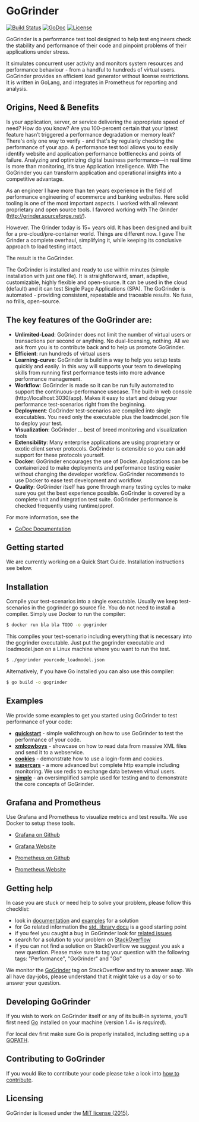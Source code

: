 GoGrinder
==============

[![Build Status](https://drone.io/github.com/finklabs/GoGrinder/status.png)](https://drone.io/github.com/finklabs/GoGrinder/latest)
[![GoDoc](https://godoc.org/github.com/finklabs/GoGrinder?status.svg)](https://godoc.org/github.com/finklabs/GoGrinder/gogrinder)
[![License](http://img.shields.io/badge/license-MIT-yellowgreen.svg)](LICENSE/)

GoGrinder is a performance test tool designed to help test engineers check the stability and performance of their code and pinpoint problems of their applications under stress. 

It simulates concurrent user activity and monitors system resources and performance behaviour - from a handful to hundreds of virtual users. GoGrinder provides an efficient load generator without license restrictions. It is written in GoLang, and integrates in Prometheus for reporting and analysis. 

## Origins, Need & Benefits

Is your application, server, or service delivering the appropriate speed of need? How do you know? Are you 100-percent certain that your latest feature hasn’t triggered a performance degradation or memory leak? There's only one way to verify - and that's by regularly checking the performance of your app. A performance test tool allows you to easily identify website and application performance bottlenecks and points of failure. Analyzing and optimizing digital business performance—in real time is more than monitoring, it’s true Application Intelligence. With The GoGrinder you can transform application and operational insights into a competitive advantage.

As an engineer I have more than ten years experience in the field of performance engineering of ecommerce and banking websites. Here solid tooling is one of the most important aspects. I worked with all relevant proprietary and open source tools. I favored working with The Grinder (http://grinder.sourceforge.net/).

However. The Grinder today is 15+ years old. It has been designed and built for a pre-cloud/pre-container world. Things are different now. I gave The Grinder a complete overhaul, simplifying it, while keeping its conclusive approach to load testing intact. 

The result is the GoGrinder.

The GoGrinder is installed and ready to use within minutes (simple installation with just one file). It is straightforward, smart, adaptive, customizable, highly flexible and open-source. It can be used in the cloud (default) and it can test Single Page Applications (SPA). The GoGrinder is automated - providing consistent, repeatable and traceable results. No fuss, no frills, open-source.

## The key features of the GoGrinder are:

* **Unlimited-Load**: GoGrinder does not limit the number of virtual users or transactions per second or anything. No dual-licensing, nothing. All we ask from you is to contribute back and to help us promote GoGrinder. 
* **Efficient**: run hundreds of virtual users
* **Learning-curve**: GoGrinder is build in a way to help you setup tests quickly and easily. In this way will supports your team to developing skills from running first performance tests into more advance performance management. 
* **Workflow**: GoGrinder is made so it can be run fully automated to support the continuous-performance usecase. The built-in web console (http://localhost:3030/app). Makes it easy to start and debug your performance test-scenarios right from the beginning.
* **Deployment**: GoGrinder test-scenarios are compiled into single executables. You need only the executable plus the loadmodel.json file to deploy your test.
* **Visualization**: GoGrinder ... best of breed monitoring and visualization tools
* **Extensibility**: Many enterprise applications are using proprietary or exotic client server protocols. GoGrinder is extensible so you can add support for these protocols yourself.
* **Docker**: GoGrinder encourages the use of Docker. Applications can be containerized
  to make deployments and performance testing easier without changing the developer
  workflow. GoGrinder recommends to use Docker to ease test development and workflow.
* **Quality**: GoGrinder itself has gone through many testing cycles to make sure you get the best experience possible. GoGrinder is covered by a complete unit and integration test suite. GoGrinder performance is checked frequently using runtime/pprof.

For more information, see the

* [GoDoc Documentation](https://godoc.org/github.com/finklabs/GoGrinder/gogrinder)

## Getting started

We are currently working on a Quick Start Guide. Installation instructions see below. 

## Installation

Compile your test-scenarios into a single executable. Usually we keep test-scenarios in the gogrinder.go source file. You do not need to install a compiler. Simply use Docker to run the compiler:

```sh
$ docker run bla bla TODO -o gogrinder
```

This compiles your test-scenario including everything that is necessary into the gogrinder executable. Just put the gogrinder executable and loadmodel.json on a Linux machine where you want to run the test.

```sh
$ ./gogrinder yourcode_loadmodel.json
```

Alternatively, if you have Go installed you can also use this compiler:

```sh
$ go build -o gogrinder
```
## Examples

We provide some examples to get you started using GoGrinder to test performance of your code:

* [**quickstart**](examples/quickstart/) - simple walkthrough on how to use GoGrinder to test the performance of your code.
* [**xmlcowboys**](examples/xmlcowboys/) - showcase on how to read data from massive XML files and send it to a webservice.
* [**cookies**](examples/cookies/) - demonstrate how to use a login-form and cookies.
* [**supercars**](examples/supercars/) - a more advanced but complete http example including monitoring. We use redis to exchange data between virtual users.
* [**simple**](examples/simple/) - an oversimplified sample used for testing and to demonstrate the core concepts of GoGrinder.

## Grafana and Prometheus

Use Grafana and Prometheus to visualize metrics and test results. We use Docker to setup these tools. 

* [Grafana on Github](https://github.com/grafana/grafana)
* [Grafana Website](http://grafana.org/)

* [Prometheus on Github](https://github.com/prometheus/prometheus)
* [Prometheus Website](https://prometheus.io/)

## Getting help

In case you are stuck or need help to solve your problem, please follow this checklist:

* look in [documentation](docu/) and [examples](examples/) for a solution
* for Go related information the [std. library docu](https://golang.org/pkg/net/http/) is a good starting point
* if you feel you caught a bug in GoGrinder look for [related issues](https://github.com/finklabs/GoGrinder/issues)
* search for a solution to your problem on [StackOverflow](http://stackoverflow.com/questions/tagged/gogrinder)
* if you can not find a solution on StackOverflow we suggest you ask a new question. Please make sure to tag your question with the following tags: "Performance", "GoGrinder" and "Go"

We monitor the [GoGrinder](http://stackoverflow.com/questions/tagged/gogrinder) tag on StackOverflow and try to answer asap. We all have day-jobs, please understand that it might take us a day or so to answer your question.

## Developing GoGrinder

If you wish to work on GoGrinder itself or any of its built-in systems,
you'll first need [Go](https://www.golang.org) installed on your
machine (version 1.4+ is *required*).

For local dev first make sure Go is properly installed, including setting up a
[GOPATH](https://golang.org/doc/code.html#GOPATH).

## Contributing to GoGrinder

If you would like to contribute your code please take a look into [how to contribute](docu/contributing.md).

## Licensing

GoGrinder is licesed under the [MIT license (2015)](LICENSE/). 



